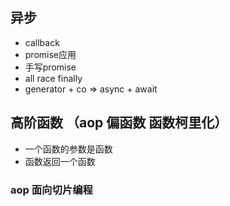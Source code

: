 ## 异步

- callback
- promise应用
- 手写promise
- all race finally
- generator + co => async + await

## 高阶函数 （aop 偏函数 函数柯里化）

- 一个函数的参数是函数
- 函数返回一个函数

### aop 面向切片编程